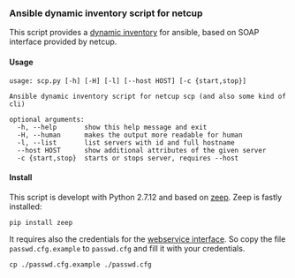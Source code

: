 ### Ansible dynamic inventory script for netcup
This script provides a [dynamic inventory](http://docs.ansible.com/ansible/intro_dynamic_inventory.html) for ansible, based on SOAP interface provided by netcup.

#### Usage
    usage: scp.py [-h] [-H] [-l] [--host HOST] [-c {start,stop}]

    Ansible dynamic inventory script for netcup scp (and also some kind of cli)

    optional arguments:
      -h, --help       show this help message and exit
      -H, --human      makes the output more readable for human
      -l, --list       list servers with id and full hostname
      --host HOST      show additional attributes of the given server
      -c {start,stop}  starts or stops server, requires --host

#### Install
This script is developt with Python 2.7.12 and based on [zeep](http://docs.python-zeep.org/en/master/).
Zeep is fastly installed:

    pip install zeep

It requires also the credentials for the [webservice interface]("https%3A%2F%2Fwww.netcup-wiki.de%2Fwiki%2FServer_Control_Panel_%28SCP%29%23Webservice").
So copy the file `passwd.cfg.example` to `passwd.cfg` and fill it with your credentials.

    cp ./passwd.cfg.example ./passwd.cfg
